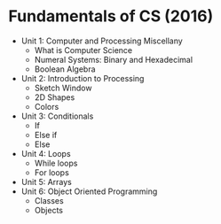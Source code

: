 # Fundamentals of CS (2016)
 
* Unit 1: Computer and Processing Miscellany
  * What is Computer Science
  * Numeral Systems: Binary and Hexadecimal
  * Boolean Algebra
* Unit 2: Introduction to Processing
  * Sketch Window
  * 2D Shapes
  * Colors
* Unit 3: Conditionals
  * If
  * Else if
  * Else
* Unit 4: Loops
  * While loops
  * For loops
* Unit 5: Arrays
* Unit 6: Object Oriented Programming
  * Classes
  * Objects